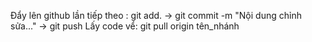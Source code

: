 Đẩy lên github lần tiếp theo : git add. -> git commit -m "Nội dung chỉnh sửa..." -> git push
Lấy code vể: git pull origin tên_nhánh



